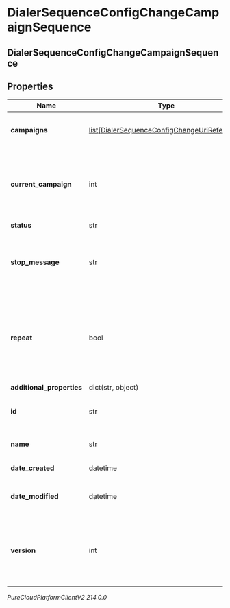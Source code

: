 # DialerSequenceConfigChangeCampaignSequence

## DialerSequenceConfigChangeCampaignSequence

## Properties

|Name | Type | Description | Notes|
|------------ | ------------- | ------------- | -------------|
| **campaigns** | [list[DialerSequenceConfigChangeUriReference]](DialerSequenceConfigChangeUriReference) | the ordered list of campaign identifiers | [optional] |
| **current_campaign** | int | the zero-based index of the current campaign in the campaigns list | [optional] |
| **status** | str |  | [optional] |
| **stop_message** | str | if a sequence has unexpectedly stopped, this message provides the reason | [optional] |
| **repeat** | bool | indicates if a sequence is to repeat from the beginning after the last campaign completes; default is false | [optional] |
| **additional_properties** | dict(str, object) |  | [optional] |
| **id** | str | The globally unique identifier for the object. | [optional] |
| **name** | str | The UI-visible name of the object | [optional] |
| **date_created** | datetime | Creation time of the entity | [optional] |
| **date_modified** | datetime | Last modified time of the entity | [optional] |
| **version** | int | Required for updates, must match the version number of the most recent update | [optional] |



_PureCloudPlatformClientV2 214.0.0_
